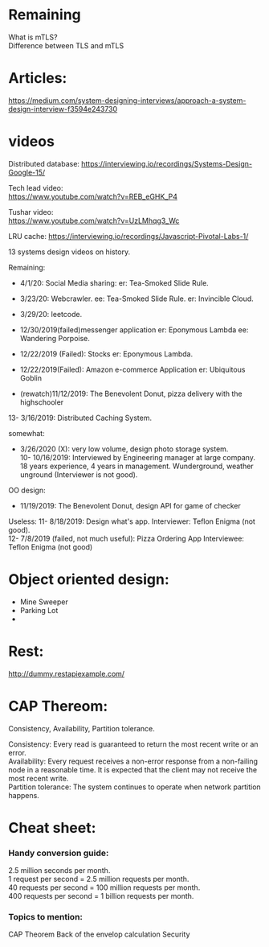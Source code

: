 # Remaining
What is mTLS?   
Difference between TLS and mTLS

# Articles: 

https://medium.com/system-designing-interviews/approach-a-system-design-interview-f3594e243730


# videos

Distributed database: 
https://interviewing.io/recordings/Systems-Design-Google-15/

Tech lead video:  
https://www.youtube.com/watch?v=REB_eGHK_P4

Tushar video:  
https://www.youtube.com/watch?v=UzLMhqg3_Wc

LRU cache: 
https://interviewing.io/recordings/Javascript-Pivotal-Labs-1/

13 systems design videos on history.  

Remaining:   
- 4/1/20: Social Media sharing: er: Tea-Smoked Slide Rule.  
- 3/23/20: Webcrawler. ee: Tea-Smoked Slide Rule. er: Invincible Cloud.  
- 3/29/20: leetcode.  
- 12/30/2019(failed)messenger application er: Eponymous Lambda ee: Wandering Porpoise.  
- 12/22/2019 (Failed): Stocks er: Eponymous Lambda.  
- 12/22/2019(Failed): Amazon e-commerce Application er: Ubiquitous Goblin  



- (rewatch)11/12/2019: The Benevolent Donut, pizza delivery with the highschooler


13- 3/16/2019: Distributed Caching System.  

somewhat:  
- 3/26/2020 (X): very low volume, design photo storage system.   
10- 10/16/2019: Interviewed by Engineering manager at large company. 18 years experience, 4 years in management. Wunderground, weather unground (Interviewer is not good).   

OO design:  
- 11/19/2019: The Benevolent Donut, design API for game of checker

Useless: 
11- 8/18/2019: Design what's app. Interviewer: Teflon Enigma (not good).  
12- 7/8/2019 (failed, not much useful): Pizza Ordering App   Interviewee: Teflon Enigma (not good)   


# Object oriented design: 
- Mine Sweeper
- Parking Lot
- 

# Rest: 
http://dummy.restapiexample.com/

# CAP Thereom:  
Consistency, Availability, Partition tolerance.  

Consistency: Every read is guaranteed to return the most recent write or an error.  
Availability: Every request receives a non-error response from a non-failing node in a reasonable time. It is expected that the client may not receive the most recent write.  
Partition tolerance: The system continues to operate when network partition happens.  



# Cheat sheet: 
### Handy conversion guide:

2.5 million seconds per month.  
1 request per second = 2.5 million requests per month.  
40 requests per second = 100 million requests per month.  
400 requests per second = 1 billion requests per month.  


### Topics to mention: 
CAP Theorem
Back of the envelop calculation
Security
